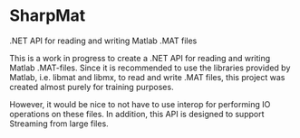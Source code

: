 # SharpMat
.NET API for reading and writing Matlab .MAT files

This is a work in progress to create a .NET API for reading and writing Matlab .MAT-files. 
Since it is recommended to use the libraries provided by Matlab, i.e. libmat and libmx,
to read and write .MAT files, this project was created almost purely for training purposes.

However, it would be nice to not have to use interop for performing IO operations on these files.
In addition, this API is designed to support Streaming from large files.
